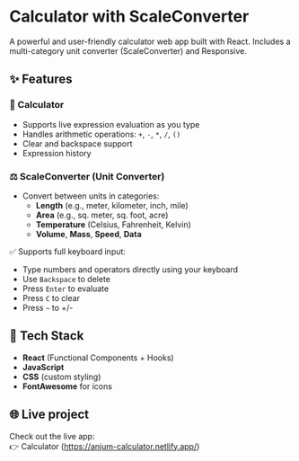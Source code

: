 # Calculator with ScaleConverter

A powerful and user-friendly calculator web app built with React. Includes a multi-category unit converter (ScaleConverter) and Responsive.

## ✨ Features

### 🧮 Calculator
- Supports live expression evaluation as you type
- Handles arithmetic operations: `+`, `-`, `*`, `/`, `()`
- Clear and backspace support
- Expression history

### ⚖️ ScaleConverter (Unit Converter)
- Convert between units in categories:
  - **Length** (e.g., meter, kilometer, inch, mile)
  - **Area** (e.g., sq. meter, sq. foot, acre)
  - **Temperature** (Celsius, Fahrenheit, Kelvin)
  - **Volume**, **Mass**, **Speed**, **Data**
 
✅ Supports full keyboard input:
- Type numbers and operators directly using your keyboard
- Use `Backspace` to delete
- Press `Enter` to evaluate
- Press `C` to clear
- Press `~` to +/-


## 🚀 Tech Stack

- **React** (Functional Components + Hooks)
- **JavaScript**
- **CSS** (custom styling)
- **FontAwesome** for icons

## 🌐 Live project 

Check out the live app:  
👉 Calculator (https://anjum-calculator.netlify.app/)



